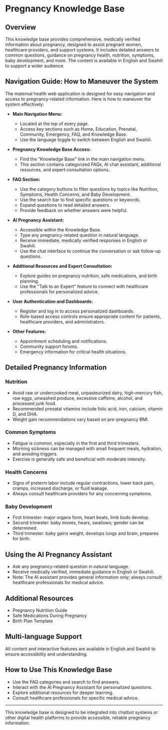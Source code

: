 # Pregnancy Knowledge Base

## Overview
This knowledge base provides comprehensive, medically verified information about pregnancy, designed to assist pregnant women, healthcare providers, and support systems. It includes detailed answers to common questions, guidance on pregnancy health, nutrition, symptoms, baby development, and more. The content is available in English and Swahili to support a wider audience.

## Navigation Guide: How to Maneuver the System
The maternal health web application is designed for easy navigation and access to pregnancy-related information. Here is how to maneuver the system effectively:

- **Main Navigation Menu:**
  - Located at the top of every page.
  - Access key sections such as Home, Education, Prenatal, Community, Emergency, FAQ, and Knowledge Base.
  - Use the language toggle to switch between English and Swahili.

- **Pregnancy Knowledge Base Access:**
  - Find the "Knowledge Base" link in the main navigation menu.
  - This section contains categorized FAQs, AI chat assistant, additional resources, and expert consultation options.

- **FAQ Section:**
  - Use the category buttons to filter questions by topics like Nutrition, Symptoms, Health Concerns, and Baby Development.
  - Use the search bar to find specific questions or keywords.
  - Expand questions to read detailed answers.
  - Provide feedback on whether answers were helpful.

- **AI Pregnancy Assistant:**
  - Accessible within the Knowledge Base.
  - Type any pregnancy-related question in natural language.
  - Receive immediate, medically verified responses in English or Swahili.
  - Use the chat interface to continue the conversation or ask follow-up questions.

- **Additional Resources and Expert Consultation:**
  - Explore guides on pregnancy nutrition, safe medications, and birth planning.
  - Use the "Talk to an Expert" feature to connect with healthcare professionals for personalized advice.

- **User Authentication and Dashboards:**
  - Register and log in to access personalized dashboards.
  - Role-based access controls ensure appropriate content for patients, healthcare providers, and administrators.

- **Other Features:**
  - Appointment scheduling and notifications.
  - Community support forums.
  - Emergency information for critical health situations.

## Detailed Pregnancy Information

### Nutrition
- Avoid raw or undercooked meat, unpasteurized dairy, high-mercury fish, raw eggs, unwashed produce, excessive caffeine, alcohol, and processed junk food.
- Recommended prenatal vitamins include folic acid, iron, calcium, vitamin D, and DHA.
- Weight gain recommendations vary based on pre-pregnancy BMI.

### Common Symptoms
- Fatigue is common, especially in the first and third trimesters.
- Morning sickness can be managed with small frequent meals, hydration, and avoiding triggers.
- Exercise is generally safe and beneficial with moderate intensity.

### Health Concerns
- Signs of preterm labor include regular contractions, lower back pain, cramps, increased discharge, or fluid leakage.
- Always consult healthcare providers for any concerning symptoms.

### Baby Development
- First trimester: major organs form, heart beats, limb buds develop.
- Second trimester: baby moves, hears, swallows; gender can be determined.
- Third trimester: baby gains weight, develops lungs and brain, prepares for birth.

## Using the AI Pregnancy Assistant
- Ask any pregnancy-related question in natural language.
- Receive medically verified, immediate guidance in English or Swahili.
- Note: The AI assistant provides general information only; always consult healthcare professionals for medical advice.

## Additional Resources
- Pregnancy Nutrition Guide
- Safe Medications During Pregnancy
- Birth Plan Template

## Multi-language Support
All content and interactive features are available in English and Swahili to ensure accessibility and understanding.

## How to Use This Knowledge Base
- Use the FAQ categories and search to find answers.
- Interact with the AI Pregnancy Assistant for personalized questions.
- Explore additional resources for deeper learning.
- Consult healthcare professionals for specific medical advice.

---

This knowledge base is designed to be integrated into chatbot systems or other digital health platforms to provide accessible, reliable pregnancy information.
